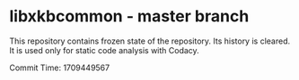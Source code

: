 # libxkbcommon - master branch

This repository contains frozen state of the repository.
Its history is cleared. It is used only for static code
analysis with Codacy.

Commit Time: 1709449567